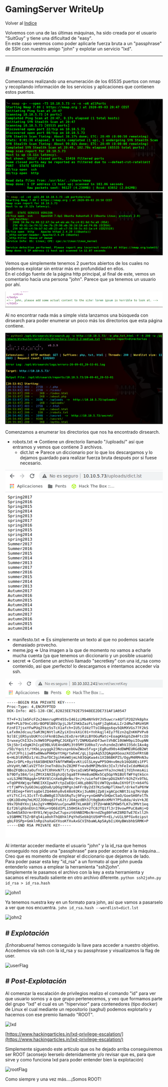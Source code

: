 # GamingServer WriteUp
Volver al [Indice](README.md)

Volvemos con una de las últimas máquinas, ha sido creada por el usuario "SuitGuy" y tiene una dificultad de "easy".  
En este caso veremos como poder aplicarle fuerza bruta a un "passphrase" de SSH con nuestro amigo "john" y explotar un servicio "lxd".

----------------------------------------------------------------------------------------------------------------------------------------------------------------------
## *# Enumeración*
Comenzamos realizando una enumeración de los 65535 puertos con nmap y recopilando información de los servicios y aplicaciones que contienen estos puertos.

![nmap1](images/gamingServer/nmap1.png)
![nmap2](images/gamingServer/nmap2.png)

Vemos que simplemente tenemos 2 puertos abiertos de los cuales no podemos explotar sin entrar más en profundidad en ellos.  
En el código fuente de la página http principal, al final de este, vemos un comentario hacia una persona "john". Parece que ya tenemos un usuario por ahí.  

![user](images/gamingServer/user.png)

Al no encontrar nada más a simple vista lanzamos una búsqueda con dirsearch para poder enumerar un poco más los directorios que esta página contiene.

![dirsearch](images/gamingServer/dirsearch.png)

Comenzamos a enumerar los directorios que nos ha encontrado dirsearch.
* robots.txt => Contiene un directorio llamado "/uploads/" así que entramos y vemos que contiene 3 archivos.
   *  dict.lst => Parece un diccionario por lo que los descargamos y lo dejamos guardado para realizar fuerza bruta después por si fuese necesario.

![diccionario](images/gamingServer/dict.png)

   *  manifesto.txt => Es simplemente un texto al que no podemos sacarle demasiado provecho.
   *  meme.jpg => Una imagen a la que de momento no vamos a echarle mucha cuenta (ya que tenemos un diccionario y un posible usuario)
* secret => Contiene un archivo llamado "secretkey" con una id_rsa como contenido, así que ¡perfecto! lo descargamos e intentamos acceder vía ssh.

![id_rsa](images/gamingServer/id_rsa.png)

Al intentar acceder mediante el usuario "john" y la id_rsa que hemos conseguido nos pide una "passphrase" para poder acceder a la máquina... Creo que es momento de emplear el diccionario que dejamos de lado.  
Para poder pasar esta key "id_rsa" a un formato al que john pueda entenderlo vamos a emplear la herramienta "ssh2john".  
Simplemente le pasamos el archivo con la key a esta herramienta y sacamos el resultado saliente en otro archivo diferente.
``` python ssh2john.py id_rsa > id_rsa.hash ```

![john1](images/gamingServer/john1.png)

Ya tenemos nuestra key en un formato para john, así que vamos a pasarselo a ver que nos encuentra.
``` john id_rsa.hash --wordlist=dict.lst ```

![john2](images/gamingServer/john2.png)

## *# Explotación*
¡Enhorabuena! hemos conseguido la llave para acceder a nuestro objetivo. Accedemos vía ssh con la id_rsa y su passphrase y visualizamos la flag de user.

![userFlag](images/gamingServer/userFlag.png)

## *# Post-Explotación*
Al comenzar la escalación de privilegios realizo el comando "id" para ver que usuario somos y a que grupo pertenecemos, y veo que formamos parte del grupo "lxd" el cual es un "hipervisor" para contenedores (tipo docker) de Linux el cual mediante un repositorio (saghul) podemos explotarlo y hacernos con ese premio llamado "ROOT".

![lxd](images/gamingServer/idLXD.png)

[https://www.hackingarticles.in/lxd-privilege-escalation/](https://www.hackingarticles.in/lxd-privilege-escalation/)

Simplemente siguendo este artículo que os he dejado arriba conseguiremos ser ROOT (aconsejo leerselo detenidamente y/o revisar que es, para que sirve y como funciona lxd para poder entender bien la explotación)

![rootFlag](images/gamingServer/rootFlag.png)

Como siempre y una vez más....¡Somos ROOT!
